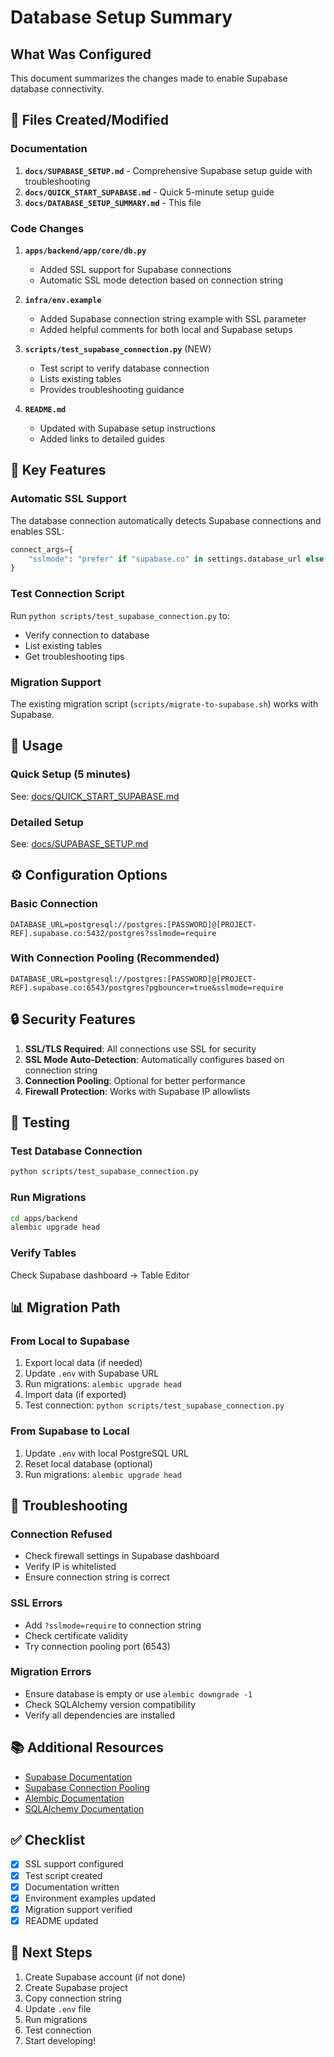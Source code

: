 # Database Setup Summary

## What Was Configured

This document summarizes the changes made to enable Supabase database connectivity.

## 📝 Files Created/Modified

### Documentation
1. **`docs/SUPABASE_SETUP.md`** - Comprehensive Supabase setup guide with troubleshooting
2. **`docs/QUICK_START_SUPABASE.md`** - Quick 5-minute setup guide
3. **`docs/DATABASE_SETUP_SUMMARY.md`** - This file

### Code Changes
1. **`apps/backend/app/core/db.py`**
   - Added SSL support for Supabase connections
   - Automatic SSL mode detection based on connection string

2. **`infra/env.example`**
   - Added Supabase connection string example with SSL parameter
   - Added helpful comments for both local and Supabase setups

3. **`scripts/test_supabase_connection.py`** (NEW)
   - Test script to verify database connection
   - Lists existing tables
   - Provides troubleshooting guidance

4. **`README.md`**
   - Updated with Supabase setup instructions
   - Added links to detailed guides

## 🔑 Key Features

### Automatic SSL Support
The database connection automatically detects Supabase connections and enables SSL:

```python
connect_args={
    "sslmode": "prefer" if "supabase.co" in settings.database_url else "disable"
}
```

### Test Connection Script
Run `python scripts/test_supabase_connection.py` to:
- Verify connection to database
- List existing tables
- Get troubleshooting tips

### Migration Support
The existing migration script (`scripts/migrate-to-supabase.sh`) works with Supabase.

## 🚀 Usage

### Quick Setup (5 minutes)
See: [docs/QUICK_START_SUPABASE.md](./QUICK_START_SUPABASE.md)

### Detailed Setup
See: [docs/SUPABASE_SETUP.md](./SUPABASE_SETUP.md)

## ⚙️ Configuration Options

### Basic Connection
```env
DATABASE_URL=postgresql://postgres:[PASSWORD]@[PROJECT-REF].supabase.co:5432/postgres?sslmode=require
```

### With Connection Pooling (Recommended)
```env
DATABASE_URL=postgresql://postgres:[PASSWORD]@[PROJECT-REF].supabase.co:6543/postgres?pgbouncer=true&sslmode=require
```

## 🔒 Security Features

1. **SSL/TLS Required**: All connections use SSL for security
2. **SSL Mode Auto-Detection**: Automatically configures based on connection string
3. **Connection Pooling**: Optional for better performance
4. **Firewall Protection**: Works with Supabase IP allowlists

## 🧪 Testing

### Test Database Connection
```bash
python scripts/test_supabase_connection.py
```

### Run Migrations
```bash
cd apps/backend
alembic upgrade head
```

### Verify Tables
Check Supabase dashboard → Table Editor

## 📊 Migration Path

### From Local to Supabase
1. Export local data (if needed)
2. Update `.env` with Supabase URL
3. Run migrations: `alembic upgrade head`
4. Import data (if exported)
5. Test connection: `python scripts/test_supabase_connection.py`

### From Supabase to Local
1. Update `.env` with local PostgreSQL URL
2. Reset local database (optional)
3. Run migrations: `alembic upgrade head`

## 🔧 Troubleshooting

### Connection Refused
- Check firewall settings in Supabase dashboard
- Verify IP is whitelisted
- Ensure connection string is correct

### SSL Errors
- Add `?sslmode=require` to connection string
- Check certificate validity
- Try connection pooling port (6543)

### Migration Errors
- Ensure database is empty or use `alembic downgrade -1`
- Check SQLAlchemy version compatibility
- Verify all dependencies are installed

## 📚 Additional Resources

- [Supabase Documentation](https://supabase.com/docs)
- [Supabase Connection Pooling](https://supabase.com/docs/guides/database/connecting-to-postgres#connection-pooler)
- [Alembic Documentation](https://alembic.sqlalchemy.org/)
- [SQLAlchemy Documentation](https://docs.sqlalchemy.org/)

## ✅ Checklist

- [x] SSL support configured
- [x] Test script created
- [x] Documentation written
- [x] Environment examples updated
- [x] Migration support verified
- [x] README updated

## 🎯 Next Steps

1. Create Supabase account (if not done)
2. Create Supabase project
3. Copy connection string
4. Update `.env` file
5. Run migrations
6. Test connection
7. Start developing!


